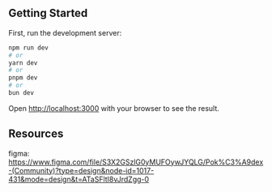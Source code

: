 ## Getting Started

First, run the development server:

```bash
npm run dev
# or
yarn dev
# or
pnpm dev
# or
bun dev
```

Open [http://localhost:3000](http://localhost:3000) with your browser to see the result.

## Resources

figma: https://www.figma.com/file/S3X2GSzlG0yMUFOywJYQLG/Pok%C3%A9dex-(Community)?type=design&node-id=1017-431&mode=design&t=ATaSFltI8vJrdZgg-0

